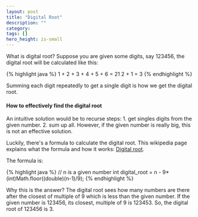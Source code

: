 ```yaml
---
layout: post
title: "Digital Root"
description: ""
category: 
tags: []
hero_height: is-small
---
```


What is digital root? Suppose you are given some digits, say 123456, the digital root will
be calculated like this:

{% highlight java %}
1 + 2 + 3 + 4 + 5 + 6 = 21
2 + 1 = 3
{% endhighlight %}

Summing each digit repeatedly to get a single digit is how we 
get the digital root.


#### How to effectively find the digital root ####

An intuitive solution would be to recurse steps: 1. get singles digits
from the given number. 2. sum up all.
However, if the given number is really big, this is not an effective
solution.

Luckily, there's a formula to calculate the digital root. This
wikipedia page explains what the formula and how it works:
[Digital root](https://en.wikipedia.org/wiki/Digital_root).


The formula is:

{% highlight java %}
// n is a given number
int digital_root = n - 9*(int)Math.floor((double)(n-1)/9);
{% endhighlight %}

Why this is the answer? The digital root sees how many numbers are
there after the closest of multiple of 9 which is less than the given
number.
If the given number is 123456, its closest, multiple of 9 is 123453.
So, the digital root of 123456 is 3.

